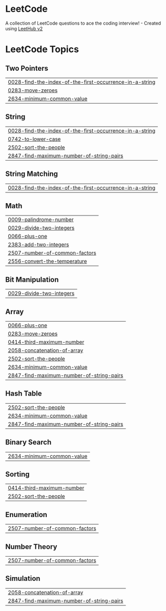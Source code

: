 # LeetCode
A collection of LeetCode questions to ace the coding interview! - Created using [LeetHub v2](https://github.com/arunbhardwaj/LeetHub-2.0)

<!---LeetCode Topics Start-->
# LeetCode Topics
## Two Pointers
|  |
| ------- |
| [0028-find-the-index-of-the-first-occurrence-in-a-string](https://github.com/anasask2001/LeetCode/tree/master/0028-find-the-index-of-the-first-occurrence-in-a-string) |
| [0283-move-zeroes](https://github.com/anasask2001/LeetCode/tree/master/0283-move-zeroes) |
| [2634-minimum-common-value](https://github.com/anasask2001/LeetCode/tree/master/2634-minimum-common-value) |
## String
|  |
| ------- |
| [0028-find-the-index-of-the-first-occurrence-in-a-string](https://github.com/anasask2001/LeetCode/tree/master/0028-find-the-index-of-the-first-occurrence-in-a-string) |
| [0742-to-lower-case](https://github.com/anasask2001/LeetCode/tree/master/0742-to-lower-case) |
| [2502-sort-the-people](https://github.com/anasask2001/LeetCode/tree/master/2502-sort-the-people) |
| [2847-find-maximum-number-of-string-pairs](https://github.com/anasask2001/LeetCode/tree/master/2847-find-maximum-number-of-string-pairs) |
## String Matching
|  |
| ------- |
| [0028-find-the-index-of-the-first-occurrence-in-a-string](https://github.com/anasask2001/LeetCode/tree/master/0028-find-the-index-of-the-first-occurrence-in-a-string) |
## Math
|  |
| ------- |
| [0009-palindrome-number](https://github.com/anasask2001/LeetCode/tree/master/0009-palindrome-number) |
| [0029-divide-two-integers](https://github.com/anasask2001/LeetCode/tree/master/0029-divide-two-integers) |
| [0066-plus-one](https://github.com/anasask2001/LeetCode/tree/master/0066-plus-one) |
| [2383-add-two-integers](https://github.com/anasask2001/LeetCode/tree/master/2383-add-two-integers) |
| [2507-number-of-common-factors](https://github.com/anasask2001/LeetCode/tree/master/2507-number-of-common-factors) |
| [2556-convert-the-temperature](https://github.com/anasask2001/LeetCode/tree/master/2556-convert-the-temperature) |
## Bit Manipulation
|  |
| ------- |
| [0029-divide-two-integers](https://github.com/anasask2001/LeetCode/tree/master/0029-divide-two-integers) |
## Array
|  |
| ------- |
| [0066-plus-one](https://github.com/anasask2001/LeetCode/tree/master/0066-plus-one) |
| [0283-move-zeroes](https://github.com/anasask2001/LeetCode/tree/master/0283-move-zeroes) |
| [0414-third-maximum-number](https://github.com/anasask2001/LeetCode/tree/master/0414-third-maximum-number) |
| [2058-concatenation-of-array](https://github.com/anasask2001/LeetCode/tree/master/2058-concatenation-of-array) |
| [2502-sort-the-people](https://github.com/anasask2001/LeetCode/tree/master/2502-sort-the-people) |
| [2634-minimum-common-value](https://github.com/anasask2001/LeetCode/tree/master/2634-minimum-common-value) |
| [2847-find-maximum-number-of-string-pairs](https://github.com/anasask2001/LeetCode/tree/master/2847-find-maximum-number-of-string-pairs) |
## Hash Table
|  |
| ------- |
| [2502-sort-the-people](https://github.com/anasask2001/LeetCode/tree/master/2502-sort-the-people) |
| [2634-minimum-common-value](https://github.com/anasask2001/LeetCode/tree/master/2634-minimum-common-value) |
| [2847-find-maximum-number-of-string-pairs](https://github.com/anasask2001/LeetCode/tree/master/2847-find-maximum-number-of-string-pairs) |
## Binary Search
|  |
| ------- |
| [2634-minimum-common-value](https://github.com/anasask2001/LeetCode/tree/master/2634-minimum-common-value) |
## Sorting
|  |
| ------- |
| [0414-third-maximum-number](https://github.com/anasask2001/LeetCode/tree/master/0414-third-maximum-number) |
| [2502-sort-the-people](https://github.com/anasask2001/LeetCode/tree/master/2502-sort-the-people) |
## Enumeration
|  |
| ------- |
| [2507-number-of-common-factors](https://github.com/anasask2001/LeetCode/tree/master/2507-number-of-common-factors) |
## Number Theory
|  |
| ------- |
| [2507-number-of-common-factors](https://github.com/anasask2001/LeetCode/tree/master/2507-number-of-common-factors) |
## Simulation
|  |
| ------- |
| [2058-concatenation-of-array](https://github.com/anasask2001/LeetCode/tree/master/2058-concatenation-of-array) |
| [2847-find-maximum-number-of-string-pairs](https://github.com/anasask2001/LeetCode/tree/master/2847-find-maximum-number-of-string-pairs) |
<!---LeetCode Topics End-->